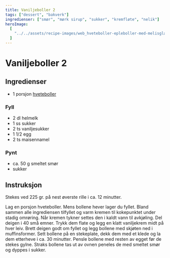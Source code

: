 ```yaml
---
title: Vaniljeboller 2
tags: ["dessert", "bakverk"]
ingredienser: ["smør", "mørk sirup", "sukker", "kremfløte", "nelik"]
heroImage:
  [
    "../../assets/recipe-images/web_hveteboller-epleboller-med-melisglasur-mandelboller-vaniljeboller.jpg",
  ]
---
```


# Vaniljeboller 2

## Ingredienser

- 1 porsjon [hveteboller](./hveteboller)

### Fyll

- 2 dl helmelk
- 1 ss sukker
- 2 ts vaniljesukker
- 1 1/2 egg
- 2 ts maisennamel

### Pynt

- ca. 50 g smeltet smør
- sukker

## Instruksjon

Stekes ved 225 gr. på nest øverste rille i ca. 12 minutter.

Lag en porsjon hveteboller. Mens bollene hever lager du fyllet. Bland sammen alle ingrediensen tilfyllet og varm kremen til kokepunktet under stadig omrøring. Når kremen tykner settes den i kaldt vann til avkjøling. Del deigen i 40 små emner. Trykk dem flate og legg en klatt vaniljekrem midt på hver leiv. Brett deigen godt om fyllet og legg bollene med skjøten ned i muffinsformer. Sett bollene på en stekeplate, dekk dem med et klede og la dem etterheve i ca. 30 minutter. Pensle bollene med resten av egget før de stekes gylne. Straks bollene tas ut av ovnen peneles de med smeltet smør og dyppes i sukker.
